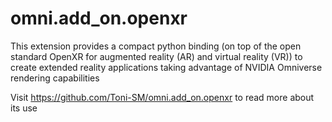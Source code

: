 # omni.add_on.openxr

This extension provides a compact python binding (on top of the open standard OpenXR for augmented reality (AR) and virtual reality (VR)) to create extended reality applications taking advantage of NVIDIA Omniverse rendering capabilities

Visit https://github.com/Toni-SM/omni.add_on.openxr to read more about its use


